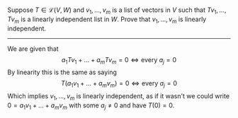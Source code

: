 Suppose $T \in \mathcal L(V,W)$ and $v_1,\dots,v_m$ is a list of vectors in $V$ such that $Tv_1,\dots,Tv_m$ is a linearly independent list in $W$. Prove that $v_1,\dots,v_m$ is linearly independent.

----

We are given that
$$
a_1Tv_1 + \dots + a_mTv_m = 0 \iff \text{every } a_j = 0
$$
By linearity this is the same as saying
$$
T(a_1v_1 + \dots + a_mv_m) = 0 \iff \text{every } a_j = 0
$$
Which implies $v_1,\dots,v_m$ is linearly independent, as if it wasn't we could write $0 = a_1v_1+\dots+a_mv_m$ with some $a_j\ne 0$ and have $T(0) = 0$.